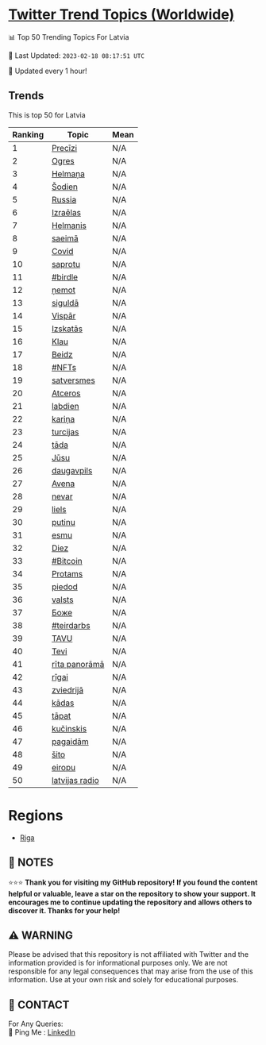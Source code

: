 [Twitter Trend Topics (Worldwide)](https://github.com/ErcinDedeoglu/Twitter-Trend-Topics)
==========


📊 Top 50 Trending Topics For Latvia

📆 Last Updated: `2023-02-18 08:17:51 UTC`

🔧 Updated every 1 hour!


## Trends

This is top 50 for Latvia

| Ranking | Topic | Mean |
| ------- | ------------ | ------------ |
| 1 | [Precīzi](http://twitter.com/search?q=Prec%c4%abzi) | N/A |
| 2 | [Ogres](http://twitter.com/search?q=Ogres) | N/A |
| 3 | [Helmaņa](http://twitter.com/search?q=Helma%c5%86a) | N/A |
| 4 | [Šodien](http://twitter.com/search?q=%c5%a0odien) | N/A |
| 5 | [Russia](http://twitter.com/search?q=Russia) | N/A |
| 6 | [Izraēlas](http://twitter.com/search?q=Izra%c4%93las) | N/A |
| 7 | [Helmanis](http://twitter.com/search?q=Helmanis) | N/A |
| 8 | [saeimā](http://twitter.com/search?q=saeim%c4%81) | N/A |
| 9 | [Covid](http://twitter.com/search?q=Covid) | N/A |
| 10 | [saprotu](http://twitter.com/search?q=saprotu) | N/A |
| 11 | [#birdle](http://twitter.com/search?q=%23birdle) | N/A |
| 12 | [ņemot](http://twitter.com/search?q=%c5%86emot) | N/A |
| 13 | [siguldā](http://twitter.com/search?q=siguld%c4%81) | N/A |
| 14 | [Vispār](http://twitter.com/search?q=Visp%c4%81r) | N/A |
| 15 | [Izskatās](http://twitter.com/search?q=Izskat%c4%81s) | N/A |
| 16 | [Klau](http://twitter.com/search?q=Klau) | N/A |
| 17 | [Beidz](http://twitter.com/search?q=Beidz) | N/A |
| 18 | [#NFTs](http://twitter.com/search?q=%23NFTs) | N/A |
| 19 | [satversmes](http://twitter.com/search?q=satversmes) | N/A |
| 20 | [Atceros](http://twitter.com/search?q=Atceros) | N/A |
| 21 | [labdien](http://twitter.com/search?q=labdien) | N/A |
| 22 | [kariņa](http://twitter.com/search?q=kari%c5%86a) | N/A |
| 23 | [turcijas](http://twitter.com/search?q=turcijas) | N/A |
| 24 | [tāda](http://twitter.com/search?q=t%c4%81da) | N/A |
| 25 | [Jūsu](http://twitter.com/search?q=J%c5%absu) | N/A |
| 26 | [daugavpils](http://twitter.com/search?q=daugavpils) | N/A |
| 27 | [Avena](http://twitter.com/search?q=Avena) | N/A |
| 28 | [nevar](http://twitter.com/search?q=nevar) | N/A |
| 29 | [liels](http://twitter.com/search?q=liels) | N/A |
| 30 | [putinu](http://twitter.com/search?q=putinu) | N/A |
| 31 | [esmu](http://twitter.com/search?q=esmu) | N/A |
| 32 | [Diez](http://twitter.com/search?q=Diez) | N/A |
| 33 | [#Bitcoin](http://twitter.com/search?q=%23Bitcoin) | N/A |
| 34 | [Protams](http://twitter.com/search?q=Protams) | N/A |
| 35 | [piedod](http://twitter.com/search?q=piedod) | N/A |
| 36 | [valsts](http://twitter.com/search?q=valsts) | N/A |
| 37 | [Боже](http://twitter.com/search?q=%d0%91%d0%be%d0%b6%d0%b5) | N/A |
| 38 | [#teirdarbs](http://twitter.com/search?q=%23teirdarbs) | N/A |
| 39 | [TAVU](http://twitter.com/search?q=TAVU) | N/A |
| 40 | [Tevi](http://twitter.com/search?q=Tevi) | N/A |
| 41 | [rīta panorāmā](http://twitter.com/search?q=r%c4%abta+panor%c4%81m%c4%81) | N/A |
| 42 | [rīgai](http://twitter.com/search?q=r%c4%abgai) | N/A |
| 43 | [zviedrijā](http://twitter.com/search?q=zviedrij%c4%81) | N/A |
| 44 | [kādas](http://twitter.com/search?q=k%c4%81das) | N/A |
| 45 | [tāpat](http://twitter.com/search?q=t%c4%81pat) | N/A |
| 46 | [kučinskis](http://twitter.com/search?q=ku%c4%8dinskis) | N/A |
| 47 | [pagaidām](http://twitter.com/search?q=pagaid%c4%81m) | N/A |
| 48 | [šito](http://twitter.com/search?q=%c5%a1ito) | N/A |
| 49 | [eiropu](http://twitter.com/search?q=eiropu) | N/A |
| 50 | [latvijas radio](http://twitter.com/search?q=latvijas+radio) | N/A |



# Regions

* [Riga](</Latvia/Riga.md>)



## 📝 NOTES

⭐⭐⭐ **Thank you for visiting my GitHub repository! If you found the content helpful or valuable, leave a star on the repository to show your support. It encourages me to continue updating the repository and allows others to discover it. Thanks for your help!**


## ⚠️ WARNING

Please be advised that this repository is not affiliated with Twitter and the information provided is for informational purposes only. We are not responsible for any legal consequences that may arise from the use of this information. Use at your own risk and solely for educational purposes.


## 📨 CONTACT

 For Any Queries:  
            🏓 Ping Me : [LinkedIn](https://www.linkedin.com/in/ercindedeoglu/)
